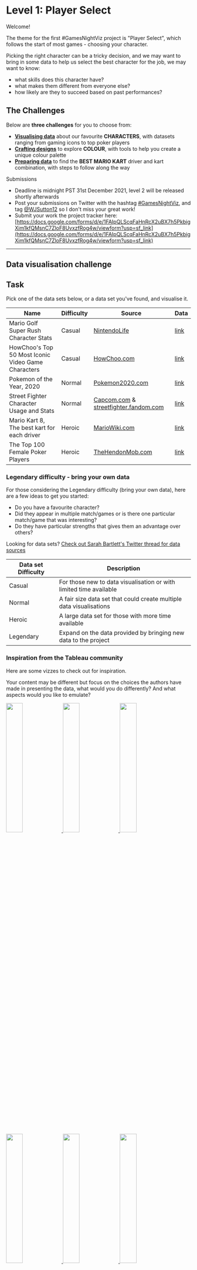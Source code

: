 # Level 1: Player Select

Welcome! 

The theme for the first #GamesNightViz project is "Player Select", which follows the start of most games - choosing your character. 

Picking the right character can be a tricky decision, and we may want to bring in some data to help us select the best character for the job, we may want to know:
- what skills does this character have?
- what makes them different from everyone else?
- how likely are they to succeed based on past performances?

## The Challenges

Below are **three challenges** for you to choose from:
- [**Visualising data**](https://github.com/wjsutton/games_night_viz/blob/main/1_player_select.md#data-visualisation-challenge) about our favourite **CHARACTERS**, with datasets ranging from gaming icons to top poker players
- [**Crafting designs**](https://github.com/wjsutton/games_night_viz/blob/main/1_player_select.md#visual-design-challenge-colour) to explore **COLOUR**, with tools to help you create a unique colour palette
- [**Preparing data**](https://github.com/wjsutton/games_night_viz/blob/main/1_player_select.md#data-preparation-challenge-the-best-mario-kart) to find the **BEST MARIO KART** driver and kart combination, with steps to follow along the way

Submissions 
- Deadline is midnight PST 31st December 2021, level 2 will be released shortly afterwards
- Post your submissions on Twitter with the hashtag [#GamesNightViz](https://twitter.com/search?q=%23GamesNightViz&src=typed_query&f=top), and tag [@WJSutton12](https://twitter.com/WJSutton12) so I don't miss your great work!
- Submit your work the project tracker here: [https://docs.google.com/forms/d/e/1FAIpQLScqFaHnRcX2uBX7h5PkbigXim1kfQMsnC7ZloF8UvxzfRog4w/viewform?usp=sf_link](https://docs.google.com/forms/d/e/1FAIpQLScqFaHnRcX2uBX7h5PkbigXim1kfQMsnC7ZloF8UvxzfRog4w/viewform?usp=sf_link)

---

## Data visualisation challenge

## Task

Pick one of the data sets below, or a data set you've found, and visualise it. 

| Name | Difficulty | Source | Data |
|---|---|---|---|
| Mario Golf Super Rush Character Stats | Casual | [NintendoLife](https://www.nintendolife.com/guides/mario-golf-super-rush-full-character-roster-and-special-shot-list) | [link](https://github.com/wjsutton/games_night_viz/blob/main/1_player_select/mario_golf_super_rush_character_stats.csv) |
| HowChoo's Top 50 Most Iconic Video Game Characters | Casual | [HowChoo.com](https://howchoo.com/gaming/iconic-video-game-characters) | [link](https://github.com/wjsutton/games_night_viz/blob/main/1_player_select/howchoos_top_50_most_iconic_video_game_character.csv)  |
| Pokemon of the Year, 2020 | Normal | [Pokemon2020.com](https://pokemon2020.pokemon.com/en-us/) | [link](https://github.com/wjsutton/games_night_viz/blob/main/1_player_select/pokemon_of_the_year_2020.csv) |
| Street Fighter Character Usage and Stats | Normal | [Capcom.com](https://game.capcom.com/cfn/sfv/stats/usagerate) & [streetfighter.fandom.com](https://streetfighter.fandom.com/wiki/Street_Fighter_V_Character_Gameplay_Stats) | [link](https://github.com/wjsutton/games_night_viz/blob/main/1_player_select/street_fighter_v_character_usage_and_stats.xlsx) |
| Mario Kart 8, The best kart for each driver  | Heroic  | [MarioWiki.com](https://www.mariowiki.com/Mario_Kart_8_Deluxe_in-game_statistics) | [link](https://github.com/wjsutton/games_night_viz/blob/main/1_player_select/mario_kart_8_best_kart_per_driver.csv) |
| The Top 100 Female Poker Players  | Heroic  | [TheHendonMob.com](https://pokerdb.thehendonmob.com/player.php?a=r&n=68149) | [link](https://github.com/wjsutton/games_night_viz/blob/main/1_player_select/top_female_poker_players_and_events.xlsx) |

### Legendary difficulty - bring your own data

For those considering the Legendary difficulty (bring your own data), here are a few ideas to get you started:
- Do you have a favourite character?
- Did they appear in multiple match/games or is there one particular match/game that was interesting?
- Do they have particular strengths that gives them an advantage over others?

Looking for data sets? [Check out Sarah Bartlett's Twitter thread for data sources](https://twitter.com/sarahlovesdata/status/1445006106116374539?ref_src=twsrc%5Etfw)

| Data set Difficulty | Description |
|---|---|
| Casual | For those new to data visualisation or with limited time available |
| Normal | A fair size data set that could create multiple data visualisations |
| Heroic | A large data set for those with more time available  |
| Legendary | Expand on the data provided by bringing new data to the project |

### Inspiration from the Tableau community

Here are some vizzes to check out for inspiration. 

Your content may be different but focus on the choices the authors have made in presenting the data, what would you do differently? And what aspects would you like to emulate?

<a href='https://public.tableau.com/app/profile/yuzo.tokutani/viz/VizMario/Mario'>
  <img src = "https://public.tableau.com/thumb/views/VizMario/Mario" width="30%">
</a>
<a href='https://public.tableau.com/app/profile/kevin.flerlage/viz/WinningestPokerTournamentPlayers/WinningestPokerTournamentPlayers'>
  <img src = "https://public.tableau.com/thumb/views/WinningestPokerTournamentPlayers/WinningestPokerTournamentPlayers" width="30%">
</a>
<a href='https://public.tableau.com/app/profile/joti.gautam/viz/PokeMonPokeDex1-20ofGenOne/Dashboard2'>
  <img src = "https://public.tableau.com/thumb/views/PokeMonPokeDex1-20ofGenOne/Dashboard2" width="30%">
</a>
<a href='https://public.tableau.com/app/profile/marcus.grant/viz/CurvedTimeline_1/31yearsofZelda'>
  <img src = "https://public.tableau.com/thumb/views/CurvedTimeline_1/31yearsofZelda" width="30%">
</a>
<a href='https://public.tableau.com/app/profile/fabio.fantoni/viz/VideogameFemaleCharacters/Arcade'>
  <img src = "https://public.tableau.com/thumb/views/VideogameFemaleCharacters/Arcade" width="30%">
</a>
<a href='https://public.tableau.com/app/profile/smirkygraphs/viz/FireEmblemHeroesCharacterBreakdown/Dashboard1'>
  <img src = "https://public.tableau.com/thumb/views/FireEmblemHeroesCharacterBreakdown/Dashboard1" width="30%">
</a>
</a>
<a href='https://public.tableau.com/app/profile/david.callies/viz/Pac-ManDashboardViz/FinalDraft'>
  <img src = "https://public.tableau.com/thumb/views/Pac-ManDashboardViz/FinalDraft" width="30%">
</a>
</a>
<a href='https://public.tableau.com/app/profile/adrian.zinovei/viz/CardGameTrick/CardTrick'>
  <img src = "https://public.tableau.com/thumb/views/CardGameTrick/CardTrick" width="30%">
</a>
</a>
<a href='https://public.tableau.com/app/profile/mark.bradbourne/viz/LasVegasBlackjack/BlackjackinLasVegas'>
  <img src = "https://public.tableau.com/thumb/views/LasVegasBlackjack/BlackjackinLasVegas" width="30%">
</a>
<br>

Vizzes and Authors:
- Mario by Yuzo Tokutani
- Winningest Poker Tournament Players by Kevin Flerlage
- PokeMon: PokeDex (1-20) of Gen One by Joti Gautam
- 31 years of The Legend of Zelda by Marcus Grant
- Videogame Female Characters by Fabio Fantoni
- Fire Emblem Heroes Character Breakdown by SmirkyGraphs
- Pac-Man - The Top Grossing Arcade Game of All Time by David Callies
- Card Game Trick by Adrian Zinovei
- Las Vegas Blackjack by Mark Bradbourne

---

## Visual design challenge: Colour

Colour is one of the most powerful tools for a data visualisation to connect with its readers/users. Colour allows us to distinguish and emphasize important parts of our data visualisation and well as creating an atmosphere for the work.

Here's an example by Andy Cotgrave, a clever switch of colour to create the [Same charts different message](https://gravyanecdote.com/data-2/changing-the-message-without-changing-the-data/)

<p align="center">
<a href='https://gravyanecdote.com/data-2/changing-the-message-without-changing-the-data/'>
  <img src = "https://gravyanecdote.com/wp-content/uploads/2017/01/Same-charts-different-message.png" width="70%" class="center" alt="An image of the same chart twice, one in red showing the death toll in Iraq, the other blue rotated showing deaths in decline.">
</a>
</p>

### Task 
Using a colour palette tool create a unique colour scheme for a data visualisation. 

Some of my favourites colour tools
- [Adobe Colour](https://color.adobe.com/create/color-wheel)
- [Datafam Colors](https://public.tableau.com/app/profile/ken.flerlage/viz/DatafamColors/StartPage)
- [Pokemon Colour Palettes](https://public.tableau.com/app/profile/wjsutton/viz/PokemonColourPalettes/PokePalettes)

For more on inspiration on colour tools, read this great article by Lisa Charlotte Muth, [Your Friendly Guide to Colors in Data Visualisation](https://blog.datawrapper.de/colorguide/)

Consider accessibility when experimenting with colour, you can create more accessible visualisations:
- using websafe contrasting colours: [WhoCanUse.com](https://whocanuse.com/)
- check how a colour blind person would see you viz: [Color Blindness Simulator](https://www.color-blindness.com/coblis-color-blindness-simulator/).

### Inspiration from the Tableau community

Check out Louis Yu recent Viz of the Day (VOTD), Bringing back the CHARM to Baltimore!

<p align="center">
<a href='https://public.tableau.com/app/profile/louisyu/viz/BringingbacktheCHARMtoBalitmore/LivabilityScores'>
  <img src = "https://public.tableau.com/thumb/views/BringingbacktheCHARMtoBalitmore/LivabilityScores" width="40%" class="center">
</a>
</p>

Louis has taken colour design inspiration from The Sims to create a distinctive look and feel to the viz.

---

## Data preparation challenge: The best Mario Kart 

The holiday season is coming up, which means friends and relatives will be coming over and a chance you'll find yourself in a Mario Kart 8 tournament. To give me the best possibility of winning what's the best kart I could pick for my favourite character? Also, what's the best kart whether everything has been unlocked or not? 

For Mario Kart 8, at the start of the game you select:
- A driver
- Kart body
- Kart tires
- Kart glider

### Task

To work out the best combination of driver, body, tires and glider, we can source some data tables from [MarioWiki.com](https://www.mariowiki.com/Mario_Kart_8_Deluxe_in-game_statistics)

1. [Input the data](https://github.com/wjsutton/games_night_viz/blob/main/data_prep/input_level_1_mario_kart_8.xlsx)
2. Long pivot the Driver, Kart body, Tires and Gliders tabs so each attribute becomes a row with the attribute value.
3. Join Driver, Kart body, Tires and Gliders together so we have 1 row per combination of driver, kart body, tires and glider
4. Create a total value (sum of the driver, kart body, tires and glider values) for each attribute
5. Drop the individual component values and create a wide pivot of the data spreading attributes into columns displaying the total values for each kart combination
6. Simplify the attributes:
- Sum all attributes as the overall total
- Sum all attributes starting with "S" for the overall speed
- Sum all attributes starting with "T" for the overall handling

7. Determine which components (driver, kart body, tires and glider) are available at the start of the game
8. Create a flag for any kart combination that requires an unlock, i.e. any components not available at the start of the game
9. Create a rank for each driver and if an unlock is required, ordered by the highest overall total descending, then by speed descending and handling descending
10. Filter the data so just the best kart for each driver and if an unlock is required
11. Optional: Join each component to an image so you know what to look out for in the game
12. [Output the data](https://github.com/wjsutton/games_night_viz/blob/main/data_prep/output_level_1_mario_kart_8.csv)

--- 

## How to Submit

- Deadline is midnight PST 31st December 2021, level 2 will be released shortly afterwards
- Post your submissions on Twitter with the hashtag [#GamesNightViz](https://twitter.com/search?q=%23GamesNightViz&src=typed_query&f=top), and tag [@WJSutton12](https://twitter.com/WJSutton12) so I don't miss your great work!
- Submit your work the project tracker here: [https://docs.google.com/forms/d/e/1FAIpQLScqFaHnRcX2uBX7h5PkbigXim1kfQMsnC7ZloF8UvxzfRog4w/viewform?usp=sf_link](https://docs.google.com/forms/d/e/1FAIpQLScqFaHnRcX2uBX7h5PkbigXim1kfQMsnC7ZloF8UvxzfRog4w/viewform?usp=sf_link)

